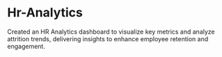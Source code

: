 # Hr-Analytics
 Created an HR Analytics dashboard to visualize key metrics and analyze attrition trends, delivering insights to enhance employee retention and engagement.
